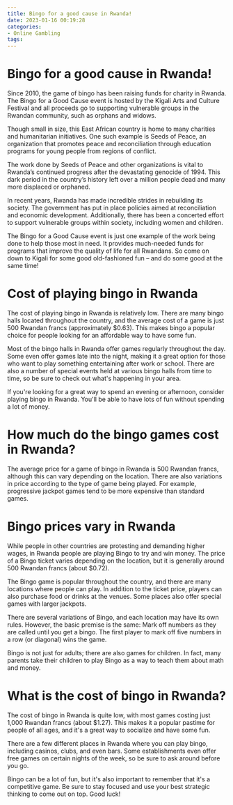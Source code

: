```yaml
---
title: Bingo for a good cause in Rwanda!
date: 2023-01-16 00:19:28
categories:
- Online Gambling
tags:
---
```



#  Bingo for a good cause in Rwanda!

Since 2010, the game of bingo has been raising funds for charity in Rwanda. The Bingo for a Good Cause event is hosted by the Kigali Arts and Culture Festival and all proceeds go to supporting vulnerable groups in the Rwandan community, such as orphans and widows.

Though small in size, this East African country is home to many charities and humanitarian initiatives. One such example is Seeds of Peace, an organization that promotes peace and reconciliation through education programs for young people from regions of conflict.

The work done by Seeds of Peace and other organizations is vital to Rwanda’s continued progress after the devastating genocide of 1994. This dark period in the country’s history left over a million people dead and many more displaced or orphaned.

In recent years, Rwanda has made incredible strides in rebuilding its society. The government has put in place policies aimed at reconciliation and economic development. Additionally, there has been a concerted effort to support vulnerable groups within society, including women and children.

The Bingo for a Good Cause event is just one example of the work being done to help those most in need. It provides much-needed funds for programs that improve the quality of life for all Rwandans. So come on down to Kigali for some good old-fashioned fun – and do some good at the same time!

#  Cost of playing bingo in Rwanda

The cost of playing bingo in Rwanda is relatively low. There are many bingo halls located throughout the country, and the average cost of a game is just 500 Rwandan francs (approximately $0.63). This makes bingo a popular choice for people looking for an affordable way to have some fun.

Most of the bingo halls in Rwanda offer games regularly throughout the day. Some even offer games late into the night, making it a great option for those who want to play something entertaining after work or school. There are also a number of special events held at various bingo halls from time to time, so be sure to check out what's happening in your area.

If you're looking for a great way to spend an evening or afternoon, consider playing bingo in Rwanda. You'll be able to have lots of fun without spending a lot of money.

#  How much do the bingo games cost in Rwanda?

The average price for a game of bingo in Rwanda is 500 Rwandan francs, although this can vary depending on the location. There are also variations in price according to the type of game being played. For example, progressive jackpot games tend to be more expensive than standard games.

#  Bingo prices vary in Rwanda

While people in other countries are protesting and demanding higher wages, in Rwanda people are playing Bingo to try and win money. The price of a Bingo ticket varies depending on the location, but it is generally around 500 Rwandan francs (about $0.72).

The Bingo game is popular throughout the country, and there are many locations where people can play. In addition to the ticket price, players can also purchase food or drinks at the venues. Some places also offer special games with larger jackpots.

There are several variations of Bingo, and each location may have its own rules. However, the basic premise is the same: Mark off numbers as they are called until you get a bingo. The first player to mark off five numbers in a row (or diagonal) wins the game.

Bingo is not just for adults; there are also games for children. In fact, many parents take their children to play Bingo as a way to teach them about math and money.

#  What is the cost of bingo in Rwanda?

The cost of bingo in Rwanda is quite low, with most games costing just 1,000 Rwandan francs (about $1.27). This makes it a popular pastime for people of all ages, and it's a great way to socialize and have some fun.

There are a few different places in Rwanda where you can play bingo, including casinos, clubs, and even bars. Some establishments even offer free games on certain nights of the week, so be sure to ask around before you go.

Bingo can be a lot of fun, but it's also important to remember that it's a competitive game. Be sure to stay focused and use your best strategic thinking to come out on top. Good luck!
